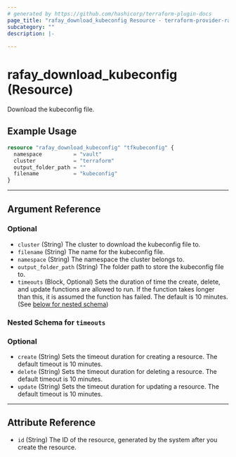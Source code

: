 ```yaml
---
# generated by https://github.com/hashicorp/terraform-plugin-docs
page_title: "rafay_download_kubeconfig Resource - terraform-provider-rafay-master"
subcategory: ""
description: |-
  
---
```


# rafay_download_kubeconfig (Resource)

Download the kubeconfig file.

## Example Usage

```terraform
resource "rafay_download_kubeconfig" "tfkubeconfig" {
  namespace          = "vault"
  cluster            = "terraform"
  output_folder_path = ""
  filename           = "kubeconfig"
}
```

---

<!-- schema generated by tfplugindocs -->
## Argument Reference

### Optional

- `cluster` (String) The cluster to download the kubeconfig file to.
- `filename` (String) The name for the kubeconfig file.
- `namespace` (String) The namespace the cluster belongs to.
- `output_folder_path` (String) The folder path to store the kubeconfig file to.
- `timeouts` (Block, Optional) Sets the duration of time the create, delete, and update functions are allowed to run. If the function takes longer than this, it is assumed the function has failed. The default is 10 minutes. (See [below for nested schema](#nestedblock--timeouts))

<a id="nestedblock--timeouts"></a>
### Nested Schema for `timeouts`

### Optional

- `create` (String) Sets the timeout duration for creating a resource. The default timeout is 10 minutes.
- `delete` (String) Sets the timeout duration for deleting a resource. The default timeout is 10 minutes.
- `update` (String) Sets the timeout duration for updating a resource. The default timeout is 10 minutes.

---

## Attribute Reference

- `id` (String) The ID of the resource, generated by the system after you create the resource. 

